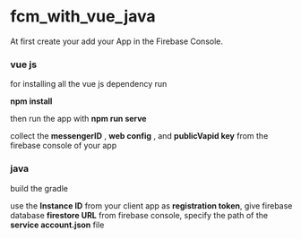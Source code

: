 # fcm_with_vue_java
At first create your add your App in the Firebase Console.
### vue js
for installing all the vue js dependency run

__npm install__

then run the app with 
__npm run serve__

collect the __messengerID__ , __web config__ , and __publicVapid key__ from the firebase console of your app 

### java

build the gradle 

use the __Instance ID__ from your client app as __registration token__, 
give firebase database __firestore URL__ from firebase console, 
specify the path of the __service account.json__ file

